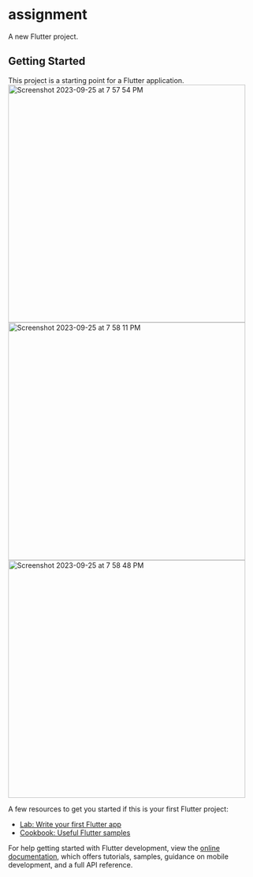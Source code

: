 # assignment

A new Flutter project.

## Getting Started

This project is a starting point for a Flutter application.
<img width="481" alt="Screenshot 2023-09-25 at 7 57 54 PM" src="https://github.com/shahad7464/app_devolpment/assets/95398692/ec3d1b75-52ae-47b0-898d-d3f9c82083c7"><img width="481" alt="Screenshot 2023-09-25 at 7 58 11 PM" src="https://github.com/shahad7464/app_devolpment/assets/95398692/e5351972-6b13-4368-a2d7-91c837048d72"><img width="481" alt="Screenshot 2023-09-25 at 7 58 48 PM" src="https://github.com/shahad7464/app_devolpment/assets/95398692/66b5feed-ee23-47d9-ad51-54a1aa434656">



A few resources to get you started if this is your first Flutter project:

- [Lab: Write your first Flutter app](https://docs.flutter.dev/get-started/codelab)
- [Cookbook: Useful Flutter samples](https://docs.flutter.dev/cookbook)

For help getting started with Flutter development, view the
[online documentation](https://docs.flutter.dev/), which offers tutorials,
samples, guidance on mobile development, and a full API reference.
